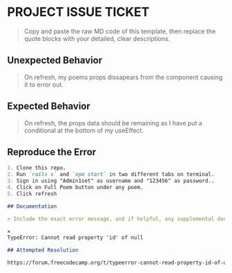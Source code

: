 # PROJECT ISSUE TICKET

> Copy and paste the raw MD code of this template, then replace the quote blocks with your detailed, clear descriptions.

## Unexpected Behavior

> On refresh, my poems props dissapears from the component causing it to error out.

## Expected Behavior

> On refresh, the props data should be remaining as I have put a conditional at the bottom of my useEffect.

## Reproduce the Error



```md
1. Clone this repo.
2. Run `rails s` and `npm start` in two different tabs on terminal.
3. Sign in using "Admin1set" as username and "123456" as password..
4. Click on Full Poem button under any poem.
5. Click refresh 

## Documentation

> Include the exact error message, and if helpful, any supplemental documentation, such as screen captures.

×
TypeError: Cannot read property 'id' of null

## Attempted Resolution

https://forum.freecodecamp.org/t/typeerror-cannot-read-property-id-of-undefined-in-react/397410

